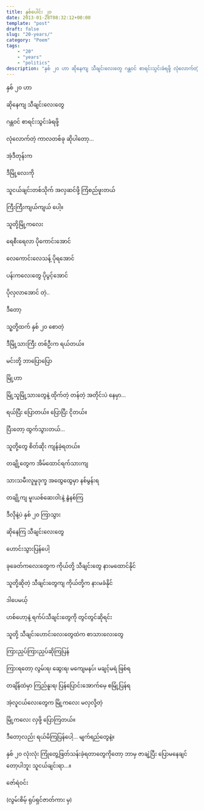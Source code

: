 ```yaml
---
title: နှစ်ပေါင်း ၂၀
date: 2013-01-28T08:32:12+00:00
template: "post"  
draft: false  
slug: "20-years/"  
category: "Poem"
tags:
    - "20"
    - "years"
    - "politics"
description: "နှစ် ၂၀ ဟာ ဆိုနေကျ သီချင်းလေးတွေ ဂန္တဝင် စာရင်းသွင်းခံရဖို့ လုံလောက်တဲ့ ကာလတစ်ခု ဆိုပါတော့..."
---
```

နှစ် ၂၀ ဟာ
  
ဆိုနေကျ သီချင်းလေးတွေ
  
ဂန္တဝင် စာရင်းသွင်းခံရဖို့
  
လုံလောက်တဲ့ ကာလတစ်ခု ဆိုပါတော့&#8230;
  
အဲ့ဒီတုန်းက
  
ဒီမြို့လေးကို
  
သူငယ်ချင်းတစ်သိုက် အလှဆင်ဖို့ ကြံစည်ဖူးတယ်
  
ကြီးကြီးကျယ်ကျယ် ပေါ့။

သူတို့မြို့ကလေး
  
ရေစီးရေလာ ပိုကောင်းအောင်
  
လေကောင်းလေသန့် ပိုရအောင်
  
ပန်းကလေးတွေ ပိုပွင့်အောင်
  
ပိုလှလာအောင် တဲ့..

ဒီတော့
  
သူ့တို့ထက် နှစ် ၂၀ စောတဲ့
  
ဒီမြို့သားကြီး တစ်ဦးက ရယ်တယ်။
  
မင်းတို့ ဘာပြောပြော
  
မြို့ဟာ
  
မြို့သူမြို့သားတွေနဲ့ ထိုက်တဲ့ တန်တဲ့ အတိုင်းပဲ နေမှာ&#8230;
  
ရယ်ပြီး ပြောတယ်။ ပြောပြီး ငိုတယ်။
  
ပြီးတော့ ထွက်သွားတယ်&#8230;

သူတို့တွေ စိတ်ဆိုး ကျန်ခဲ့ရတယ်။
  
တချို့တွေက အိမ်ထောင်ရက်သားကျ
  
သားသမီးလူမှုဒုက္ခ အထွေထွေမှာ နစ်မွန်းရ
  
တချို့ကျ မူးယစ်ဆေးဝါးနဲ့ နွံနစ်ကြ
  
ဒီလိုနဲ့ပဲ နှစ် ၂၀ ကြာသွား
  
ဆိုနေကြ သီချင်းလေးတွေ
  
ဟောင်းသွားပြန်ပေါ့

ခုခေတ်ကလေးတွေက ကိုယ်တို့ သီချင်းတွေ နားမထောင်နိုင်
  
သူတို့ဆိုတဲ့ သီချင်းတွေကျ ကိုယ်တို့က နားမခံနိုင်
  
ဒါပေမယ့်
  
ဟစ်ဟော့နဲ့ ရက်ပ်သီချင်းတွေကို တွင်တွင်ဆိုရင်း
  
သူတို့ သီချင်းဟောင်းလေးတွေထဲက စာသားလေးတွေ
  
ကြားညှပ်ကြားညှပ်ဆိုကြပြန်
  
ကြားရတော့ လွမ်းရ၊ ဆွေးရ၊ မကျေမနပ်၊ မချင့်မရဲ ဖြစ်ရ
  
တချိန်ထဲမှာ ကြည်နူးရ၊ ပြန်ပြောင်းအောက်မေ့ စမြုံ့ပြန်ရ
  
အဲ့လူငယ်လေးတွေက မြို့ကလေး မလှလို့တဲ့
  
မြို့ကလေး လှဖို့ ပြောကြတယ်။
  
ဒီတော့လည်း ရယ်မိကြပြန်ပေါ့&#8230; မျက်ရည်တွေနဲ့။

နှစ် ၂၀ လုံးလုံး ကြုံတွေ့ဖြတ်သန်းခဲ့ရတာတွေကိုတော့ ဘာမှ ဇာချဲ့ပြီး ပြောမနေချင်တော့ပါဘူး သူငယ်ချင်းရာ&#8230;။

ဇော်ရဲဝင်း
  
(လွမ်းစိမ့် ရုပ်ရှင်ဇာတ်ကား မှ)